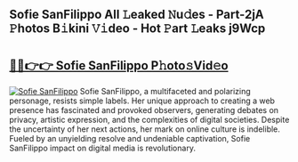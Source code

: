 ## Sofie SanFilippo All 𝙻eaked 𝙽u𝚍es - Part-2jA 𝙿hotos B𝚒kini 𝚅𝚒deo - Hot 𝙿art 𝙻eaks j9Wcp

# <h2><a href="http://ld3vf6.urlbe.top/?page=Sofie+SanFilippo">🔗🔗👉👉 Sofie SanFilippo P𝚑oto𝚜Vid𝚎o</a></h2>

[![Sofie SanFilippo](https://i.imgur.com/eBuTRDB.gif)](http://ld3vf6.urlbe.top/?page=Sofie+SanFilippo)
Sofie SanFilippo, a multifaceted and polarizing personage, resists simple labels. Her unique approach to creating a web presence has fascinated and provoked observers, generating debates on privacy, artistic expression, and the complexities of digital societies. Despite the uncertainty of her next actions, her mark on online culture is indelible. Fueled by an unyielding resolve and undeniable captivation, Sofie SanFilippo impact on digital media is revolutionary.
